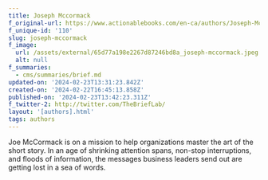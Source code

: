 ```yaml
---
title: Joseph Mccormack
f_original-url: https://www.actionablebooks.com/en-ca/authors/Joseph-McCormack/
f_unique-id: '110'
slug: joseph-mccormack
f_image:
  url: /assets/external/65d77a198e2267d87246bd8a_joseph-mccormack.jpeg
  alt: null
f_summaries:
  - cms/summaries/brief.md
updated-on: '2024-02-23T13:31:23.842Z'
created-on: '2024-02-22T16:45:13.858Z'
published-on: '2024-02-23T13:42:23.311Z'
f_twitter-2: http://twitter.com/TheBriefLab/
layout: '[authors].html'
tags: authors
---
```


Joe McCormack is on a mission to help organizations master the art of the short story. In an age of shrinking attention spans, non-stop interruptions, and floods of information, the messages business leaders send out are getting lost in a sea of words.
